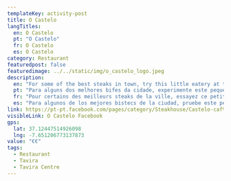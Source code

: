 ```yaml
---
templateKey: activity-post
title: O Castelo
langTitles:
  en: O Castelo
  pt: "O Castelo"
  fr: O Castelo
  es: O Castelo
category: Restaurant 
featuredpost: false
featuredimage: ../../static/img/o_castelo_logo.jpeg
description: 
  en: "For some of the best steaks in town, try this little eatery at the top end of the main street."
  pt: "Para alguns dos melhores bifes da cidade, experimente este pequeno restaurante no final da rua principal."
  fr: "Pour certains des meilleurs steaks de la ville, essayez ce petit restaurant au bout de la rue principale."
  es: "Para algunos de los mejores bistecs de la ciudad, pruebe este pequeño restaurante en el extremo superior de la calle principal."
link: https://pt-pt.facebook.com/pages/category/Steakhouse/Castelo-caf%C3%A9-e-restaurante-193520480781383/
visibleLink: O Castelo Facebook
gps:
  lat: 37.12447514926098
  lng: -7.651206773137873
value: "€‎€‎"
tags:
  - Restaurant
  - Tavira
  - Tavira Centre
---
```


